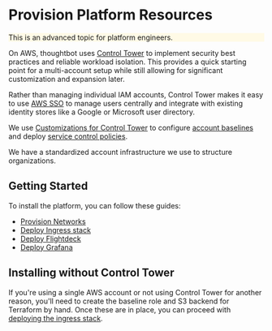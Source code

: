 
# Provision Platform Resources

<div class="panel" style="background-color: #FFFAE6;border-width: 1px;">

<div class="panelContent" style="background-color: #FFFAE6;">

This is an advanced topic for platform engineers.

</div>

</div>

On AWS, thoughtbot uses [Control
Tower](https://aws.amazon.com/controltower/) to implement security best
practices and reliable workload isolation. This provides a quick
starting point for a multi-account setup while still allowing for
significant customization and expansion later.

Rather than managing individual IAM accounts, Control Tower makes it
easy to use [AWS SSO](https://aws.amazon.com/single-sign-on/) to manage
users centrally and integrate with existing identity stores like a
Google or Microsoft user directory.

We use [Customizations for Control
Tower](https://aws.amazon.com/solutions/implementations/customizations-for-aws-control-tower/)
to configure [account
baselines](https://docs.aws.amazon.com/controltower/latest/userguide/terminology.html)
and deploy [service control
policies](https://docs.aws.amazon.com/organizations/latest/userguide/orgs_manage_policies_scps.html).

We have a standardized account infrastructure we use to structure
organizations.

## Getting Started

To install the platform, you can follow these guides:

  - [Provision
    Networks](./provision-platform-resources/provision-networks.md)
  - [Deploy Ingress
    stack](./provision-platform-resources/deploy-ingress-stack.md)
  - [Deploy
    Flightdeck](./provision-platform-resources/deploy-flightdeck.md)
  - [Deploy Grafana](./provision-platform-resources/deploy-grafana.md)

## Installing without Control Tower

If you're using a single AWS account or not using Control Tower for
another reason, you'll need to create the baseline role and S3 backend
for Terraform by hand. Once these are in place, you can proceed with
[deploying the ingress
stack](./provision-platform-resources/deploy-ingress-stack.md).
